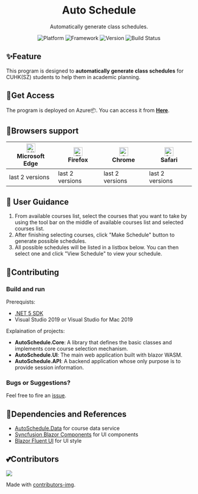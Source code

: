 ﻿<h1 align="center">
  Auto Schedule
</h1>
<p align="center">
  Automatically generate class schedules.
</p>
<p align="center">
  <a style="text-decoration:none">
    <img src="https://img.shields.io/badge/Platform-Windows%20%7C%20macOS%20%7C%20Linux-yellow" alt="Platform" />
  </a>
  <a style="text-decoration:none">
    <img src="https://img.shields.io/badge/Framework-Blazor%20WebAssembly-red" alt="Framework" />
  </a>
  <a style="text-decoration:none">
    <img src="https://img.shields.io/badge/Version-1.1.0-blue" alt="Version" />
  </a>
  <a style="text-decoration:none">
    <img src="https://dev.azure.com/myfix16/AutoSchedule/_apis/build/status/AutoSchedule%20-%201%20-%20CI?branchName=master" alt="Build Status" />
  </a>
</p>

## ✨Feature
This program is designed to **automatically generate class schedules** for CUHK(SZ) students to help them in academic planning.

## 🔗Get Access
The program is deployed on Azure📦. You can access it from **[Here](https://autoschedule.azurewebsites.net/)**.

## 🌈Browsers support
| [<img src="https://raw.githubusercontent.com/alrra/browser-logos/master/src/edge/edge_48x48.png" alt="Microsoft Edge" width="24px" height="24px" />](http://godban.github.io/browsers-support-badges/)<br/>Microsoft Edge | [<img src="https://raw.githubusercontent.com/alrra/browser-logos/master/src/firefox/firefox_48x48.png" alt="Firefox" width="24px" height="24px" />](http://godban.github.io/browsers-support-badges/)<br/>Firefox | [<img src="https://raw.githubusercontent.com/alrra/browser-logos/master/src/chrome/chrome_48x48.png" alt="Chrome" width="24px" height="24px" />](http://godban.github.io/browsers-support-badges/)<br/>Chrome | [<img src="https://raw.githubusercontent.com/alrra/browser-logos/master/src/safari/safari_48x48.png" alt="Safari" width="24px" height="24px" />](http://godban.github.io/browsers-support-badges/)<br/>Safari |
| --------- | --------- | --------- | --------- |
| last 2 versions| last 2 versions| last 2 versions| last 2 versions

## 📕 User Guidance
1. From available courses list, select the courses that you want to take by using the tool bar on the middle of available courses list and selected courses list.
2. After finishing selecting courses, click "Make Schedule" button to generate possible schedules.
3. All possible schedules will be listed in a listbox below. You can then select one and click "View Schedule" to view your schedule.

## 🤝Contributing
### Build and run
Prerequists:  
+ [.NET 5 SDK](https://dotnet.microsoft.com/download)
+ Visual Studio 2019 or Visual Studio for Mac 2019

Explaination of projects:
+ **AutoSchedule.Core**: A library that defines the basic classes and implements core course selection mechanism.
+ **AutoSchedule.UI**: The main web application built with blazor WASM.
+ **AutoSchedule.API**: A backend application whose only purpose is to provide session information.

### Bugs or Suggestions?
Feel free to fire an [issue](https://github.com/myfix16/AutoSchedule/issues/new).

## 🔧Dependencies and References
+ [AutoSchedule.Data](https://github.com/myfix16/AutoSchedule.Data) for course data service
+ [Syncfusion Blazor Components](https://www.syncfusion.com/blazor-components) for UI components
+ [Blazor Fluent UI](https://github.com/BlazorFluentUI/BlazorFluentUI) for UI style

## 💕Contributors
<span>
  <img src="https://contrib.rocks/image?repo=myfix16/AutoSchedule" />
</span>

Made with [contributors-img](https://contrib.rocks).